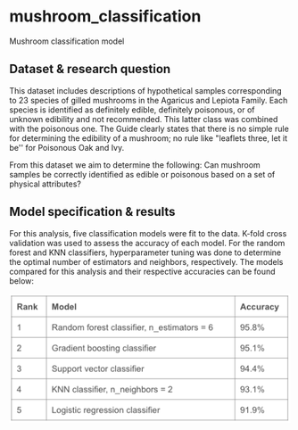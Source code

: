 # mushroom_classification
Mushroom classification model

## Dataset & research question

This dataset includes descriptions of hypothetical samples corresponding to 23 species of gilled mushrooms in the Agaricus and Lepiota Family. Each species is identified as definitely edible, definitely poisonous, or of unknown edibility and not recommended. This latter class was combined with the poisonous one. The Guide clearly states that there is no simple rule for determining the edibility of a mushroom; no rule like "leaflets three, let it be'' for Poisonous Oak and Ivy.

From this dataset we aim to determine the following:
Can mushroom samples be correctly identified as edible or poisonous based on a set of physical attributes?


## Model specification & results

For this analysis, five classification models were fit to the data. K-fold cross validation was used to assess the accuracy of each model. For the random forest and KNN classifiers, hyperparameter tuning was done to determine the optimal number of estimators and neighbors, respectively. The models compared for this analysis and their respective accuracies can be found below: 

![alt text](https://github.com/jdscott782/mushroom_classification/blob/main/model%20accuracy%20results.png)

